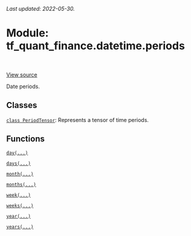 <!--
This file is generated by a tool. Do not edit directly.
For open-source contributions the docs will be updated automatically.
-->

*Last updated: 2022-05-30.*

<div itemscope itemtype="http://developers.google.com/ReferenceObject">
<meta itemprop="name" content="tf_quant_finance.datetime.periods" />
<meta itemprop="path" content="Stable" />
</div>

# Module: tf_quant_finance.datetime.periods

<!-- Insert buttons and diff -->

<table class="tfo-notebook-buttons tfo-api" align="left">
</table>

<a target="_blank" href="https://github.com/google/tf-quant-finance/blob/master/tf_quant_finance/datetime/periods/__init__.py">View source</a>



Date periods.



## Classes

[`class PeriodTensor`](../../tf_quant_finance/datetime/PeriodTensor.md): Represents a tensor of time periods.

## Functions

[`day(...)`](../../tf_quant_finance/datetime/periods/day.md)

[`days(...)`](../../tf_quant_finance/datetime/periods/days.md)

[`month(...)`](../../tf_quant_finance/datetime/periods/month.md)

[`months(...)`](../../tf_quant_finance/datetime/periods/months.md)

[`week(...)`](../../tf_quant_finance/datetime/periods/week.md)

[`weeks(...)`](../../tf_quant_finance/datetime/periods/weeks.md)

[`year(...)`](../../tf_quant_finance/datetime/periods/year.md)

[`years(...)`](../../tf_quant_finance/datetime/periods/years.md)

